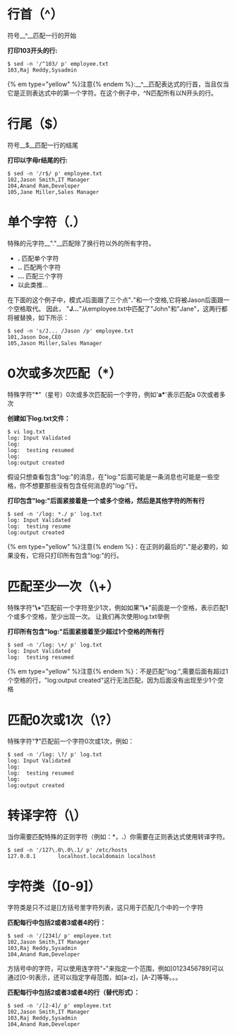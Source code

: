 # 行首（^）
符号__^__匹配一行的开始

__打印103开头的行:__

```
$ sed -n '/^103/ p' employee.txt
103,Raj Reddy,Sysadmin
```
{% em type="yellow" %}注意{% endem %}:__^__匹配表达式的行首，当且仅当它是正则表达式中的第一个字符。在这个例子中，^N匹配所有以N开头的行。

# 行尾（$）
符号__$__匹配一行的结尾

__打印以字母r结尾的行:__

```
$ sed -n '/r$/ p' employee.txt
102,Jason Smith,IT Manager
104,Anand Ram,Developer
105,Jane Miller,Sales Manager
```

# 单个字符（.）
特殊的元字符__"."__匹配除了换行符以外的所有字符。
  * __.__   匹配单个字符
  * __..__  匹配两个字符
  * __...__ 匹配三个字符
  * 以此类推...

在下面的这个例子中，模式J后面跟了三个点"__.__"和一个空格,它将被Jason后面跟一个空格取代。
因此， "__J...__"从employee.txt中匹配了"John"和"Jane"，这两行都将被替换，如下所示：

```
$ sed -n 's/J... /Jason /p' employee.txt
101,Jason Doe,CEO
105,Jason Miller,Sales Manager
```

# 0次或多次匹配（\*）
特殊字符"__\*__"（星号）0次或多次匹配前一个字符，例如'__a\*__'表示匹配a 0次或者多次

__创建如下log.txt文件：__

```
$ vi log.txt
log: Input Validated
log:
log:  testing resumed
log:
log:output created
```

假设只想查看包含"log:"的消息，在"log:"后面可能是一条消息也可能是一些空格，你不想要那些没有包含任何消息的"log:"行。

__打印包含"log:"后面紧接着是一个或多个空格，然后是其他字符的所有行__

```
$ sed -n '/log: *./ p' log.txt
log: Input Validated
log:  testing resume
log:output created
```

{% em type="yellow" %}注意{% endem %}：在正则的最后的"__.__"是必要的，如果没有，它将只打印所有包含"log:"的行。

# 匹配至少一次（\\+）
特殊字符"__\\+__"匹配前一个字符至少1次，例如如果"__\\+__"前面是一个空格，表示匹配1个或多个空格，至少出现一次。
让我们再次使用log.txt举例

__打印所有包含"log:"后面紧接着至少超过1个空格的所有行__

```
$ sed -n '/log: \+/ p' log.txt
log: Input Validated
log:  testing resumed
```

{% em type="yellow" %}注意{% endem %}：不是匹配"log:",需要后面有超过1个空格的行，"log:output created"这行无法匹配，因为后面没有出现至少1个空格

# 匹配0次或1次（\\?）
特殊字符"__?__"匹配前一个字符0次或1次，例如：

```
$ sed -n '/log: \?/ p' log.txt
log: Input Validated
log:
log:  testing resumed
log:
log:output created
```

# 转译字符（\\）
当你需要匹配特殊的正则字符（例如：\*，__.__）你需要在正则表达式使用转译字符。

```
$ sed -n '/127\.0\.0\.1/ p' /etc/hosts
127.0.0.1       localhost.localdomain localhost
```

# 字符类（[0-9]）
字符类是只不过是[]方括号里字符列表，这只用于匹配几个中的一个字符

__匹配每行中包括2或者3或者4的行：__

```
$ sed -n '/[234]/ p' employee.txt
102,Jason Smith,IT Manager
103,Raj Reddy,Sysadmin
104,Anand Ram,Developer
```

方括号中的字符，可以使用连字符"__-__"来指定一个范围，例如[0123456789]可以通过[0-9]表示，还可以指定字母范围，如[a-z]，[A-Z]等等。。。

__匹配每行中包括2或者3或者4的行（替代形式）：__

```
$ sed -n '/[2-4]/ p' employee.txt
102,Jason Smith,IT Manager
103,Raj Reddy,Sysadmin
104,Anand Ram,Developer
```
